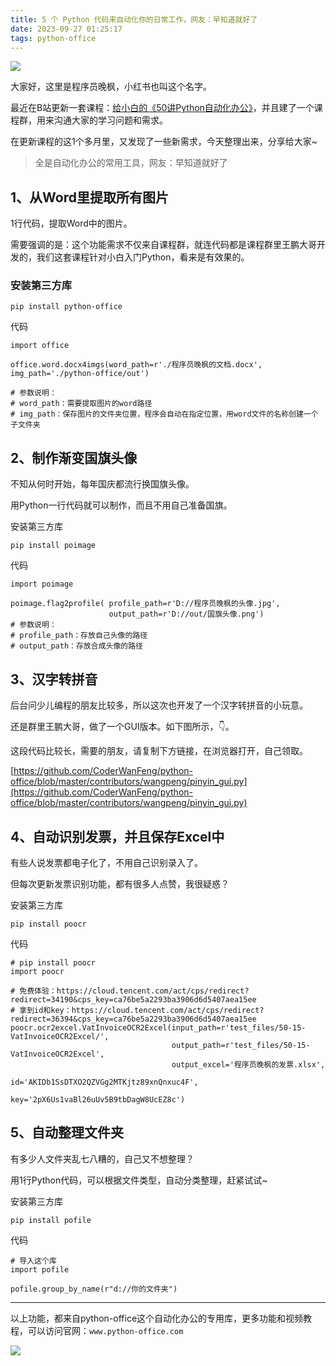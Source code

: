 ```yaml
---
title: 5 个 Python 代码来自动化你的日常工作，网友：早知道就好了
date: 2023-09-27 01:25:17
tags: python-office
---
```



![](https://article-1300615378.cos.ap-nanjing.myqcloud.com/5%E4%B8%AA%E6%9D%80%E6%89%8B%E7%BA%A7Python%E4%BB%A3%E7%A0%81%2F5ge.jpg)


大家好，这里是程序员晚枫，小红书也叫这个名字。

最近在B站更新一套课程：[给小白的《50讲Python自动化办公》](https://www.python-office.com/course/50-python-office.html)，并且建了一个课程群，用来沟通大家的学习问题和需求。

在更新课程的这1个多月里，又发现了一些新需求，今天整理出来，分享给大家~


> 全是自动化办公的常用工具，网友：早知道就好了

## 1、从Word里提取所有图片

1行代码，提取Word中的图片。

需要强调的是：这个功能需求不仅来自课程群，就连代码都是课程群里王鹏大哥开发的，我们这套课程针对小白入门Python，看来是有效果的。


### 安装第三方库
```
pip install python-office
```

代码

```
import office

office.word.docx4imgs(word_path=r'./程序员晚枫的文档.docx', img_path='./python-office/out')

# 参数说明：
# word_path：需要提取图片的word路径
# img_path：保存图片的文件夹位置，程序会自动在指定位置，用word文件的名称创建一个子文件夹
```

## 2、制作渐变国旗头像

不知从何时开始，每年国庆都流行换国旗头像。

用Python一行代码就可以制作，而且不用自己准备国旗。

安装第三方库
```
pip install poimage

```

代码
```
import poimage

poimage.flag2profile( profile_path=r'D://程序员晚枫的头像.jpg',
                      output_path=r'D://out/国旗头像.png')
# 参数说明：
# profile_path：存放自己头像的路径
# output_path：存放合成头像的路径
```



## 3、汉字转拼音

后台问少儿编程的朋友比较多，所以这次也开发了一个汉字转拼音的小玩意。

还是群里王鹏大哥，做了一个GUI版本。如下图所示，👇。

这段代码比较长，需要的朋友，请复制下方链接，在浏览器打开，自己领取。

[https://github.com/CoderWanFeng/python-office/blob/master/contributors/wangpeng/pinyin_gui.py](https://github.com/CoderWanFeng/python-office/blob/master/contributors/wangpeng/pinyin_gui.py)

## 4、自动识别发票，并且保存Excel中

有些人说发票都电子化了，不用自己识别录入了。

但每次更新发票识别功能，都有很多人点赞，我很疑惑？

安装第三方库
```
pip install poocr

```

代码
```
# pip install poocr
import poocr

# 免费体验：https://cloud.tencent.com/act/cps/redirect?redirect=34190&cps_key=ca76be5a2293ba3906d6d5407aea15ee
# 拿到id和key：https://cloud.tencent.com/act/cps/redirect?redirect=36394&cps_key=ca76be5a2293ba3906d6d5407aea15ee
poocr.ocr2excel.VatInvoiceOCR2Excel(input_path=r'test_files/50-15-VatInvoiceOCR2Excel/',
                                    output_path=r'test_files/50-15-VatInvoiceOCR2Excel',
                                    output_excel='程序员晚枫的发票.xlsx',
                                    id='AKIDb1SsDTXO2QZVGg2MTKjtz89xnQnxuc4F',
                                    key='2pX6Us1vaBl26uUv5B9tbDagW8UcEZ8c')
```

## 5、自动整理文件夹

有多少人文件夹乱七八糟的，自己又不想整理？

用1行Python代码，可以根据文件类型，自动分类整理，赶紧试试~

安装第三方库
```
pip install pofile

```

代码
```
# 导入这个库
import pofile

pofile.group_by_name(r"d://你的文件夹")
```
---

以上功能，都来自python-office这个自动化办公的专用库，更多功能和视频教程，可以访问官网：``www.python-office.com``


![](https://cos.python-office.com/course/50%E8%AE%B2%E8%87%AA%E5%8A%A8%E5%8C%96%E5%8A%9E%E5%85%AC/free-link.jpg)
